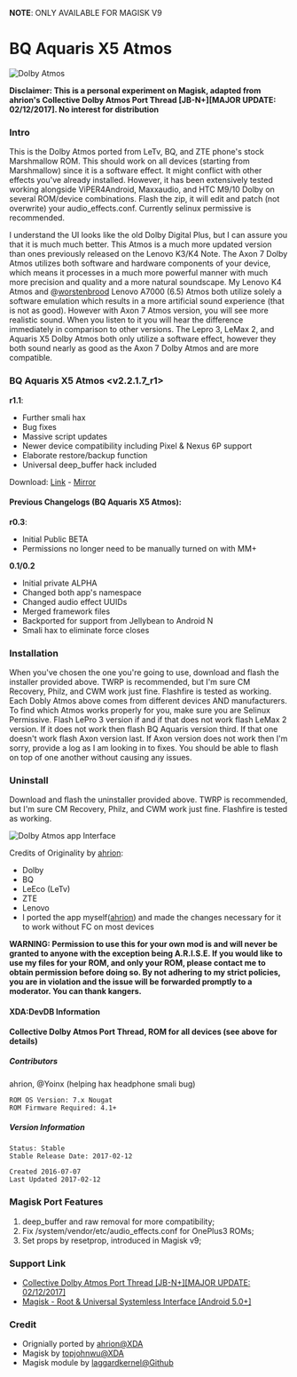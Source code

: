 **NOTE**: ONLY AVAILABLE FOR MAGISK V9

# BQ Aquaris X5 Atmos

![Dolby Atmos](https://s13.postimg.org/eq742bjv9/Logo_Dolby_Atmos_svg.png?dl=1)

**Disclaimer: This is a personal experiment on Magisk, adapted from ahrion's Collective Dolby Atmos Port Thread [JB-N+][MAJOR UPDATE: 02/12/2017]. No interest for distribution**

### Intro

This is the Dolby Atmos ported from LeTv, BQ, and ZTE phone's stock Marshmallow ROM. This should work on all devices (starting from Marshmallow) since it is a software effect. It might conflict with other effects you've already installed. However, it has been extensively tested working alongside ViPER4Android, Maxxaudio, and HTC M9/10 Dolby on several ROM/device combinations. Flash the zip, it will edit and patch (not overwrite) your audio_effects.conf. Currently selinux permissive is recommended.

I understand the UI looks like the old Dolby Digital Plus, but I can assure you that it is much much better. This Atmos is a much more updated version than ones previously released on the Lenovo K3/K4 Note. The Axon 7 Dolby Atmos utilizes both software and hardware components of your device, which means it processes in a much more powerful manner with much more precision and quality and a more natural soundscape. My Lenovo K4 Atmos and @[worstenbrood](http://forum.xda-developers.com/member.php?u=981278) Lenovo A7000 (6.5) Atmos both utilize solely a software emulation which results in a more artificial sound experience (that is not as good). However with Axon 7 Atmos version, you will see more realistic sound. When you listen to it you will hear the difference immediately in comparison to other versions. The Lepro 3, LeMax 2, and Aquaris X5 Dolby Atmos both only utilize a software effect, however they both sound nearly as good as the Axon 7 Dolby Atmos and are more compatible.

### BQ Aquaris X5 Atmos <v2.2.1.7_r1>

**r1.1**:

- Further smali hax
- Bug fixes
- Massive script updates
- Newer device compatibility including Pixel & Nexus 6P support
- Elaborate restore/backup function
- Universal deep_buffer hack included

Download: [Link](https://drive.google.com/file/d/0BxlY-VYiFXU7V3NJdXRpN3hQdGs/view?usp=sharing) - [Mirror](https://www.dropbox.com/s/ymlyuhuu7kbiolu/dax_lepro3_r1.1_signed.zip?dl=0)

#### Previous Changelogs (BQ Aquaris X5 Atmos):

**r0.3**:

- Initial Public BETA
- Permissions no longer need to be manually turned on with MM+

**0.1/0.2**

- Initial private ALPHA
- Changed both app's namespace
- Changed audio effect UUIDs
- Merged framework files
- Backported for support from Jellybean to Android N
- Smali hax to eliminate force closes

### Installation

When you've chosen the one you're going to use, download and flash the installer provided above. TWRP is recommended, but I'm sure CM Recovery, Philz, and CWM work just fine. Flashfire is tested as working. Each Dobly Atmos above comes from different devices AND manufacturers. To find which Atmos works properly for you, make sure you are Selinux Permissive. Flash LePro 3 version if and if that does not work flash LeMax 2 version. If it does not work then flash BQ Aquaris version third. If that one doesn't work flash Axon version last. If Axon version does not work then I'm sorry, provide a log as I am looking in to fixes. You should be able to flash on top of one another without causing any issues.

### Uninstall

Download and flash the uninstaller provided above. TWRP is recommended, but I'm sure CM Recovery, Philz, and CWM work just fine. Flashfire is tested as working.

![Dolby Atmos app Interface](https://img.xda-cdn.com/SNOpo8COXcCngH3Ch61PdGfAfKg=/https%3A%2F%2Fs32.postimg.org%2Fyo3au3o5h%2FScreenshot_20160710_160615.png)

Credits of Originality by [ahrion](http://forum.xda-developers.com/member.php?u=5357345):

- Dolby
- BQ
- LeEco (LeTv)
- ZTE
- Lenovo
- I ported the app myself([ahrion](http://forum.xda-developers.com/member.php?u=5357345)) and made the changes necessary for it to work without FC on most devices

**WARNING: Permission to use this for your own mod is and will never be granted to anyone with the exception being A.R.I.S.E. If you would like to use my files for your ROM, and only your ROM, please contact me to obtain permission before doing so. By not adhering to my strict policies, you are in violation and the issue will be forwarded promptly to a moderator. You can thank kangers.**

#### XDA:DevDB Information

**Collective Dolby Atmos Port Thread, ROM for all devices (see above for details)**

##### Contributors

ahrion, @Yoinx (helping hax headphone smali bug)
```
ROM OS Version: 7.x Nougat
ROM Firmware Required: 4.1+
```

##### Version Information

```
Status: Stable
Stable Release Date: 2017-02-12

Created 2016-07-07
Last Updated 2017-02-12
```

### Magisk Port Features

1. deep_buffer and raw removal for more compatibility;
2. Fix /system/vendor/etc/audio_effects.conf for OnePlus3 ROMs;
3. Set props by resetprop, introduced in Magisk v9;

### Support Link

- [Collective Dolby Atmos Port Thread [JB-N+][MAJOR UPDATE: 02/12/2017]](http://forum.xda-developers.com/android/software/soundmod-axon-7-dolby-atmos-t3412342)
- [Magisk - Root & Universal Systemless Interface [Android 5.0+]](https://forum.xda-developers.com/apps/magisk/official-magisk-v7-universal-systemless-t3473445)

### Credit
- Orignially ported by [ahrion@XDA](http://forum.xda-developers.com/member.php?u=5357345)
- Magisk by [topjohnwu@XDA](https://forum.xda-developers.com/member.php?u=4470081)
- Magisk module by [laggardkernel@Github](https://github.com/laggardkernel)


